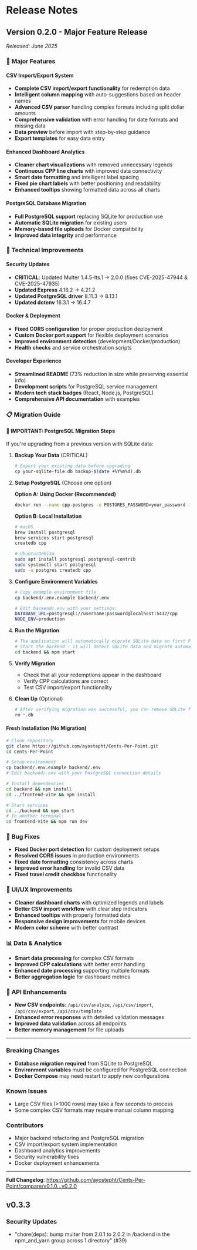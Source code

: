 # Release Notes

## **Version 0.2.0** - Major Feature Release
*Released: June 2025*

### 🚀 **Major Features**

#### **CSV Import/Export System**
- **Complete CSV import/export functionality** for redemption data
- **Intelligent column mapping** with auto-suggestions based on header names
- **Advanced CSV parser** handling complex formats including split dollar amounts
- **Comprehensive validation** with error handling for date formats and missing data
- **Data preview** before import with step-by-step guidance
- **Export templates** for easy data entry

#### **Enhanced Dashboard Analytics**
- **Cleaner chart visualizations** with removed unnecessary legends
- **Continuous CPP line charts** with improved data connectivity
- **Smart date formatting** and intelligent label spacing
- **Fixed pie chart labels** with better positioning and readability
- **Enhanced tooltips** showing formatted data across all charts

#### **PostgreSQL Database Migration**
- **Full PostgreSQL support** replacing SQLite for production use
- **Automatic SQLite migration** for existing users
- **Memory-based file uploads** for Docker compatibility
- **Improved data integrity** and performance

### 🔧 **Technical Improvements**

#### **Security Updates**
- **CRITICAL**: Updated Multer 1.4.5-lts.1 → 2.0.0 (fixes CVE-2025-47944 & CVE-2025-47935)
- **Updated Express** 4.18.2 → 4.21.2
- **Updated PostgreSQL driver** 8.11.3 → 8.13.1
- **Updated dotenv** 16.3.1 → 16.4.7

#### **Docker & Deployment**
- **Fixed CORS configuration** for proper production deployment
- **Custom Docker port support** for flexible deployment scenarios
- **Improved environment detection** (development/Docker/production)
- **Health checks** and service orchestration scripts

#### **Developer Experience**
- **Streamlined README** (73% reduction in size while preserving essential info)
- **Development scripts** for PostgreSQL service management
- **Modern tech stack badges** (React, Node.js, PostgreSQL)
- **Comprehensive API documentation** with examples

### 📋 **Migration Guide**

#### **🔴 IMPORTANT: PostgreSQL Migration Steps**

If you're upgrading from a previous version with SQLite data:

1. **Backup Your Data** (CRITICAL)
   ```bash
   # Export your existing data before upgrading
   cp your-sqlite-file.db backup-$(date +%Y%m%d).db
   ```

2. **Setup PostgreSQL** (Choose one option)
   
   **Option A: Using Docker (Recommended)**
   ```bash
   docker run --name cpp-postgres -e POSTGRES_PASSWORD=your_password -e POSTGRES_DB=cpp -p 5432:5432 -d postgres:13
   ```
   
   **Option B: Local Installation**
   ```bash
   # macOS
   brew install postgresql
   brew services start postgresql
   createdb cpp
   
   # Ubuntu/Debian
   sudo apt install postgresql postgresql-contrib
   sudo systemctl start postgresql
   sudo -u postgres createdb cpp
   ```

3. **Configure Environment Variables**
   ```bash
   # Copy example environment file
   cp backend/.env.example backend/.env
   
   # Edit backend/.env with your settings:
   DATABASE_URL=postgresql://username:password@localhost:5432/cpp
   NODE_ENV=production
   ```

4. **Run the Migration**
   ```bash
   # The application will automatically migrate SQLite data on first PostgreSQL connection
   # Start the backend - it will detect SQLite data and migrate automatically
   cd backend && npm start
   ```

5. **Verify Migration**
   - Check that all your redemptions appear in the dashboard
   - Verify CPP calculations are correct
   - Test CSV import/export functionality

6. **Clean Up** (Optional)
   ```bash
   # After verifying migration was successful, you can remove SQLite files
   rm *.db
   ```

#### **Fresh Installation (No Migration)**
```bash
# Clone repository
git clone https://github.com/ayostepht/Cents-Per-Point.git
cd Cents-Per-Point

# Setup environment
cp backend/.env.example backend/.env
# Edit backend/.env with your PostgreSQL connection details

# Install dependencies
cd backend && npm install
cd ../frontend-vite && npm install

# Start services
cd ../backend && npm start
# In another terminal:
cd frontend-vite && npm run dev
```

### 🐛 **Bug Fixes**
- **Fixed Docker port detection** for custom deployment setups
- **Resolved CORS issues** in production environments
- **Fixed date formatting** consistency across charts
- **Improved error handling** for invalid CSV data
- **Fixed travel credit checkbox** functionality

### 🎨 **UI/UX Improvements**
- **Cleaner dashboard charts** with optimized legends and labels
- **Better CSV import workflow** with clear step indicators
- **Enhanced tooltips** with properly formatted data
- **Responsive design improvements** for mobile devices
- **Modern color scheme** with better contrast

### 📊 **Data & Analytics**
- **Smart data processing** for complex CSV formats
- **Improved CPP calculations** with better error handling
- **Enhanced date processing** supporting multiple formats
- **Better aggregation logic** for dashboard metrics

### 🔄 **API Enhancements**
- **New CSV endpoints**: `/api/csv/analyze`, `/api/csv/import`, `/api/csv/export`, `/api/csv/template`
- **Enhanced error responses** with detailed validation messages
- **Improved data validation** across all endpoints
- **Better memory management** for file uploads

---

### **Breaking Changes**
- **Database migration required** from SQLite to PostgreSQL
- **Environment variables** must be configured for PostgreSQL connection
- **Docker Compose** may need restart to apply new configurations

### **Known Issues**
- Large CSV files (>1000 rows) may take a few seconds to process
- Some complex CSV formats may require manual column mapping

### **Contributors**
- Major backend refactoring and PostgreSQL migration
- CSV import/export system implementation
- Dashboard analytics improvements
- Security vulnerability fixes
- Docker deployment enhancements

---

**Full Changelog**: https://github.com/ayostepht/Cents-Per-Point/compare/v0.1.0...v0.2.0 
## v0.3.3

### Security Updates
- "chore(deps): bump multer from 2.0.1 to 2.0.2 in /backend in the npm_and_yarn group across 1 directory" (#39)


